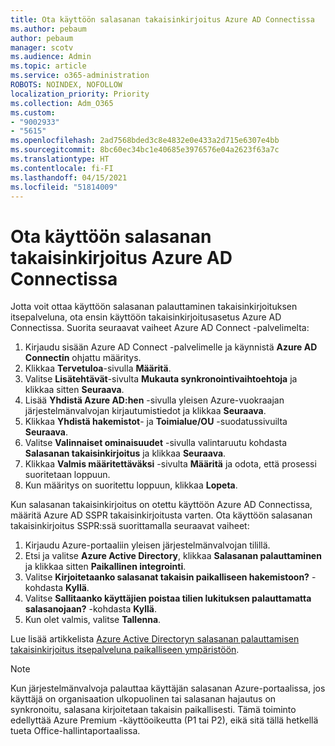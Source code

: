 ```yaml
---
title: Ota käyttöön salasanan takaisinkirjoitus Azure AD Connectissa
ms.author: pebaum
author: pebaum
manager: scotv
ms.audience: Admin
ms.topic: article
ms.service: o365-administration
ROBOTS: NOINDEX, NOFOLLOW
localization_priority: Priority
ms.collection: Adm_O365
ms.custom:
- "9002933"
- "5615"
ms.openlocfilehash: 2ad7568bded3c8e4832e0e433a2d715e6307e4bb
ms.sourcegitcommit: 8bc60ec34bc1e40685e3976576e04a2623f63a7c
ms.translationtype: HT
ms.contentlocale: fi-FI
ms.lasthandoff: 04/15/2021
ms.locfileid: "51814009"
---
```

# <a name="enable-password-writeback-in-azure-ad-connect"></a>Ota käyttöön salasanan takaisinkirjoitus Azure AD Connectissa

Jotta voit ottaa käyttöön salasanan palauttaminen takaisinkirjoituksen itsepalveluna, ota ensin käyttöön takaisinkirjoitusasetus Azure AD Connectissa. Suorita seuraavat vaiheet Azure AD Connect -palvelimelta:

1. Kirjaudu sisään Azure AD Connect -palvelimelle ja käynnistä **Azure AD Connectin** ohjattu määritys.
2. Klikkaa **Tervetuloa**-sivulla **Määritä**.
3. Valitse **Lisätehtävät**-sivulta **Mukauta synkronointivaihtoehtoja** ja klikkaa sitten **Seuraava**.
4. Lisää **Yhdistä Azure AD:hen** -sivulla yleisen Azure-vuokraajan järjestelmänvalvojan kirjautumistiedot ja klikkaa **Seuraava**.
5. Klikkaa **Yhdistä hakemistot**- ja **Toimialue/OU** -suodatussivuilta **Seuraava**.
6. Valitse **Valinnaiset ominaisuudet** -sivulla valintaruutu kohdasta **Salasanan takaisinkirjoitus** ja klikkaa **Seuraava**.
7. Klikkaa **Valmis määritettäväksi** -sivulta **Määritä** ja odota, että prosessi suoritetaan loppuun.
8. Kun määritys on suoritettu loppuun, klikkaa **Lopeta**.

Kun salasanan takaisinkirjoitus on otettu käyttöön Azure AD Connectissa, määritä Azure AD SSPR takaisinkirjoitusta varten.  Ota käyttöön salasanan takaisinkirjoitus SSPR:ssä suorittamalla seuraavat vaiheet:

1. Kirjaudu Azure-portaaliin yleisen järjestelmänvalvojan tilillä.
2. Etsi ja valitse **Azure Active Directory**, klikkaa **Salasanan palauttaminen** ja klikkaa sitten **Paikallinen integrointi**.
3. Valitse **Kirjoitetaanko salasanat takaisin paikalliseen hakemistoon?** -kohdasta **Kyllä**.
4. Valitse **Sallitaanko käyttäjien poistaa tilien lukituksen palauttamatta salasanojaan?** -kohdasta **Kyllä**.
5. Kun olet valmis, valitse **Tallenna**.

Lue lisää artikkelista [Azure Active Directoryn salasanan palauttamisen takaisinkirjoitus itsepalveluna paikalliseen ympäristöön](https://docs.microsoft.com/azure/active-directory/authentication/tutorial-enable-sspr-writeback).

> [!NOTE]
>  Kun järjestelmänvalvoja palauttaa käyttäjän salasanan Azure-portaalissa, jos käyttäjä on organisaation ulkopuolinen tai salasanan hajautus on synkronoitu, salasana kirjoitetaan takaisin paikallisesti. Tämä toiminto edellyttää Azure Premium -käyttöoikeutta (P1 tai P2), eikä sitä tällä hetkellä tueta Office-hallintaportaalissa.
